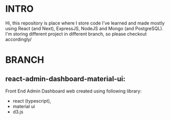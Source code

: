 # INTRO

Hi, this repository is place where I store code I've learned and made mostly using React (and Next), ExpressJS, NodeJS and Mongo (and PostgreSQL). I'm storing different project in different branch, so please checkout accordingly/

# BRANCH
## react-admin-dashboard-material-ui:

Front End Admin Dashboard web created using following library:
- react (typescript), 
- material ui
- d3.js